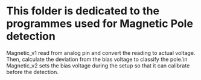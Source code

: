 # This folder is dedicated to the programmes used for Magnetic Pole detection
Magnetic_v1 read from analog pin and convert the reading to actual voltage. Then, calculate the deviation from the bias voltage to classify the pole.\n
Magnetic_v2 sets the bias voltage during the setup so that it can calibrate before the detection.
